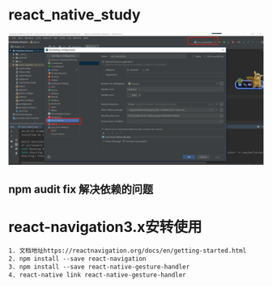 # react_native_study

![配置webstorm里面运行reactnative项目](https://github.com/tck8888/react_native_study/blob/master/images/run-reactnative-in-webstorm.png)

## npm audit fix 解决依赖的问题

# react-navigation3.x安转使用
	1. 文档地址https://reactnavigation.org/docs/en/getting-started.html
	2. npm install --save react-navigation
	3. npm install --save react-native-gesture-handler
	4. react-native link react-native-gesture-handler